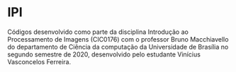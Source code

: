 # IPI
Códigos desenvolvido como parte da disciplina Introdução ao Processamento de Imagens (CIC0176) com o professor Bruno Macchiavello do departamento de Ciência da computação da Universidade de Brasília no segundo semestre de 2020, desenvolvido pelo estudante Vinícius Vasconcelos Ferreira.
